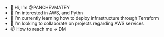 - 👋 Hi, I’m @PANCHEVMATEY
- 👀 I’m interested in AWS, and Pythn
- 🌱 I’m currently learning how to deploy infrastructure through Terraform
- 💞️ I’m looking to collaborate on projects regarding AWS services
- 📫 How to reach me -> DM

<!---
PANCHEVMATEY/PANCHEVMATEY is a ✨ special ✨ repository because its `README.md` (this file) appears on your GitHub profile.
You can click the Preview link to take a look at your changes.
--->
